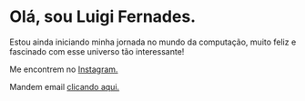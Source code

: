 # Olá, sou Luigi Fernades.

Estou ainda iniciando minha jornada no mundo da computação, muito feliz e fascinado com esse universo tão interessante!

Me encontrem no <a href="https://www.instagram.com/luigifernandstomczyk?igsh=azRubjRuaWtpYW84">Instagram.</a>

Mandem email <a href="mailto:luigifernandesdev@gmail.com">clicando aqui.</a>


